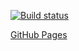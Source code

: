 [![Build status](https://ci.appveyor.com/api/projects/status/674c66j8hlggsi7i?svg=true)](https://ci.appveyor.com/project/MissarvaT/ajh-3-1)

[GitHub Pages](https://missarvat.github.io/ajh-3.1/)
